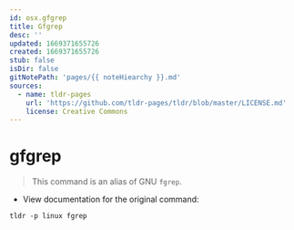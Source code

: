 ```yaml
---
id: osx.gfgrep
title: Gfgrep
desc: ''
updated: 1669371655726
created: 1669371655726
stub: false
isDir: false
gitNotePath: 'pages/{{ noteHiearchy }}.md'
sources:
  - name: tldr-pages
    url: 'https://github.com/tldr-pages/tldr/blob/master/LICENSE.md'
    license: Creative Commons
---
```

# gfgrep

> This command is an alias of GNU `fgrep`.

- View documentation for the original command:

`tldr -p linux fgrep`

